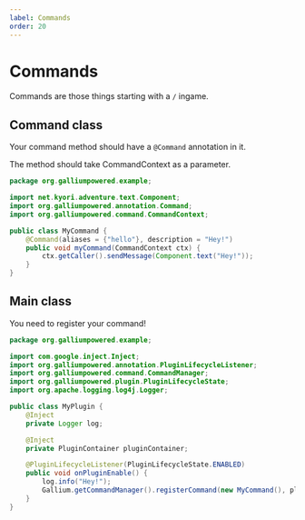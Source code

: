 ```yaml
---
label: Commands
order: 20
---
```


# Commands
Commands are those things starting with a `/` ingame.

## Command class
Your command method should have a `@Command` annotation in it.

The method should take CommandContext as a parameter.

```java
package org.galliumpowered.example;

import net.kyori.adventure.text.Component;
import org.galliumpowered.annotation.Command;
import org.galliumpowered.command.CommandContext;

public class MyCommand {
    @Command(aliases = {"hello"}, description = "Hey!")
    public void myCommand(CommandContext ctx) {
        ctx.getCaller().sendMessage(Component.text("Hey!"));
    }
}
```
## Main class
You need to register your command!
```java
package org.galliumpowered.example;

import com.google.inject.Inject;
import org.galliumpowered.annotation.PluginLifecycleListener;
import org.galliumpowered.command.CommandManager;
import org.galliumpowered.plugin.PluginLifecycleState;
import org.apache.logging.log4j.Logger;

public class MyPlugin {
    @Inject
    private Logger log;

    @Inject
    private PluginContainer pluginContainer;

    @PluginLifecycleListener(PluginLifecycleState.ENABLED)
    public void onPluginEnable() {
        log.info("Hey!");
        Gallium.getCommandManager().registerCommand(new MyCommand(), pluginContainer);
    }
}
```
